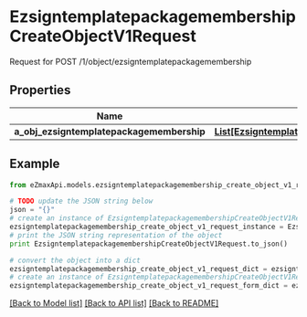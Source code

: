 # EzsigntemplatepackagemembershipCreateObjectV1Request

Request for POST /1/object/ezsigntemplatepackagemembership

## Properties
Name | Type | Description | Notes
------------ | ------------- | ------------- | -------------
**a_obj_ezsigntemplatepackagemembership** | [**List[EzsigntemplatepackagemembershipRequestCompound]**](EzsigntemplatepackagemembershipRequestCompound.md) |  | 

## Example

```python
from eZmaxApi.models.ezsigntemplatepackagemembership_create_object_v1_request import EzsigntemplatepackagemembershipCreateObjectV1Request

# TODO update the JSON string below
json = "{}"
# create an instance of EzsigntemplatepackagemembershipCreateObjectV1Request from a JSON string
ezsigntemplatepackagemembership_create_object_v1_request_instance = EzsigntemplatepackagemembershipCreateObjectV1Request.from_json(json)
# print the JSON string representation of the object
print EzsigntemplatepackagemembershipCreateObjectV1Request.to_json()

# convert the object into a dict
ezsigntemplatepackagemembership_create_object_v1_request_dict = ezsigntemplatepackagemembership_create_object_v1_request_instance.to_dict()
# create an instance of EzsigntemplatepackagemembershipCreateObjectV1Request from a dict
ezsigntemplatepackagemembership_create_object_v1_request_form_dict = ezsigntemplatepackagemembership_create_object_v1_request.from_dict(ezsigntemplatepackagemembership_create_object_v1_request_dict)
```
[[Back to Model list]](../README.md#documentation-for-models) [[Back to API list]](../README.md#documentation-for-api-endpoints) [[Back to README]](../README.md)


